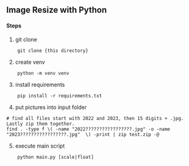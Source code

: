 ## Image Resize with Python

#### Steps

1. git clone

```shell
    git clone {this directory}
```

2. create venv

```shell
    python -m venv venv
```

3. install requirements

```shell
    pip install -r requirements.txt
```

4. put pictures into input folder

```shell
# find all files start with 2022 and 2023, then 15 digits + .jpg. Lastly zip them together.
find . -type f \( -name "2022?????????????????.jpg" -o -name "2023?????????????????.jpg"  \) -print | zip test.zip -@
```

5. execute main script

```shell
    python main.py [scale|float]
```
